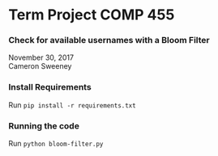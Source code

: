 # Term Project COMP 455
### Check for available usernames with a Bloom Filter
November 30, 2017<br >
Cameron Sweeney

### Install Requirements

Run `pip install -r requirements.txt`



### Running the code

Run `python bloom-filter.py`
